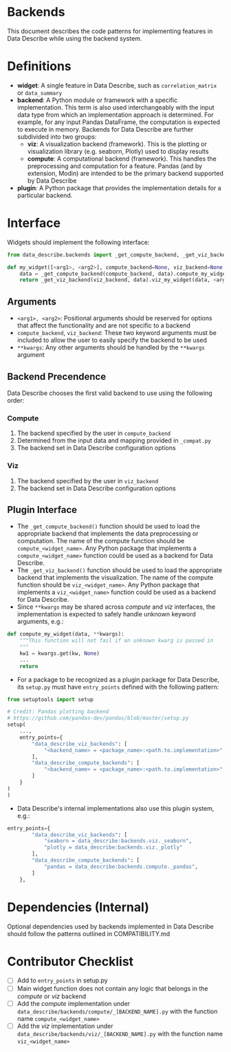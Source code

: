 Backends
========

This document describes the code patterns for implementing features in Data Describe while using the backend system.

# Definitions
- **widget**: A single feature in Data Describe, such as `correlation_matrix` or `data_summary`
- **backend**: A Python module or framework with a specific implementation. This term is also used interchangeably with the input data type from which an implementation approach is determined. For example, for any input Pandas DataFrame, the computation is expected to execute in memory. Backends for Data Describe are further subdivided into two groups:
    - **viz**: A visualization backend (framework). This is the plotting or visualization library (e.g. seaborn, Plotly) used to display results
    - **compute**: A computational backend (framework). This handles the preprocessing and computation for a feature. Pandas (and by extension, Modin) are intended to be the primary backend supported by Data Describe
- **plugin**: A Python package that provides the implementation details for a particular backend.

# Interface
Widgets should implement the following interface:

```python
from data_describe.backends import _get_compute_backend, _get_viz_backend

def my_widget([<arg1>, <arg2>], compute_backend=None, viz_backend=None, **kwargs):
    data = _get_compute_backend(compute_backend, data).compute_my_widget(<arg1>, **kwargs)
    return _get_viz_backend(viz_backend, data).viz_my_widget(data, <arg1>, **kwargs)
```

## Arguments
- `<arg1>, <arg2>`: Positional arguments should be reserved for options that affect the functionality and are not specific to a backend
- `compute_backend`, `viz_backend`: These two keyword arguments must be included to allow the user to easily specify the backend to be used
- `**kwargs`: Any other arguments should be handled by the `**kwargs` argument

## Backend Precendence
Data Describe chooses the first valid backend to use using the following order:

### Compute
1. The backend specified by the user in `compute_backend`
2. Determined from the input data and mapping provided in `_compat.py`
3. The backend set in Data Describe configuration options

### Viz
1. The backend specified by the user in `viz_backend`
2. The backend set in Data Describe configuration options

## Plugin Interface
- The `_get_compute_backend()` function should be used to load the appropriate backend that implements the data preprocessing or computation. The name of the compute function should be `compute_<widget_name>`. Any Python package that implements a `compute_<widget_name>` function could be used as a backend for Data Describe.
- The `_get_viz_backend()` function should be used to load the appropriate backend that implements the visualization. The name of the compute function should be `viz_<widget_name>`. Any Python package that implements a `viz_<widget_name>` function could be used as a backend for Data Describe.
- Since `**kwargs` may be shared across *compute* and *viz* interfaces, the implementation is expected to safely handle unknown keyword arguments, e.g.:
```python
def compute_my_widget(data, **kwargs):
    """This function will not fail if an unknown kwarg is passed in
    """
    kw1 = kwargs.get(kw, None)
    ...
    return
```
- For a package to be recognized as a plugin package for Data Describe, its `setup.py` must have `entry_points` defined with the following pattern:
```python
from setuptools import setup

# Credit: Pandas plotting backend
# https://github.com/pandas-dev/pandas/blob/master/setup.py
setup(
    ...,
    entry_points={
        "data_describe_viz_backends": [
            "<backend_name> = <package_name>:<path.to.implementation>",
        ],
        "data_describe_compute_backends": [
            "<backend_name> = <package_name>:<path.to.implementation>",
        ]
    }
)
)

```
- Data Describe's internal implementations also use this plugin system, e.g.:
```python
entry_points={
        "data_describe_viz_backends": [
            "seaborn = data_describe:backends.viz._seaborn",
            "plotly = data_describe:backends.viz._plotly"
        ],
        "data_describe_compute_backends": [
            "pandas = data_describe:backends.compute._pandas",
        ]
    },
```

# Dependencies (Internal)
Optional dependencies used by backends implemented in Data Describe should follow the patterns outlined in COMPATIBILITY.md

# Contributor Checklist
- [ ] Add to `entry_points` in setup.py
- [ ] Main widget function does not contain any logic that belongs in the *compute* or *viz* backend
- [ ] Add the *compute* implementation under `data_describe/backends/compute/_[BACKEND_NAME].py` with the function name `compute_<widget_name>`
- [ ] Add the *viz* implementation under `data_describe/backends/viz/_[BACKEND_NAME].py` with the function name `viz_<widget_name>`

